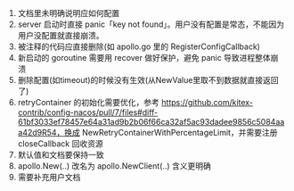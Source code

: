 
1. 文档里未明确说明应如何配置
2. server 启动时直接 panic「key not found」。用户没有配置是常态，不能因为用户没配置就直接崩溃。
3. 被注释的代码应直接删除(如 apollo.go 里的 RegisterConfigCallback)
4. 新启动的 goroutine 需要用 recover 做好保护，避免 panic 导致进程整体崩溃
5. 删除配置(如timeout)的时候没有生效(从NewValue里取不到数据就直接返回了)
6. retryContainer 的初始化需要优化，参考 https://github.com/kitex-contrib/config-nacos/pull/7/files#diff-61bf3033ef78457e64a31ad9b2b06f66ca32af5ac93dadee9856c5084aaa42d9R54，换成  NewRetryContainerWithPercentageLimit，并需要注册 closeCallback 回收资源
7. 默认值和文档要保持一致
8. apollo.New(..) 改名为 apollo.NewClient(..) 含义更明确
9. 需要补充用户文档

